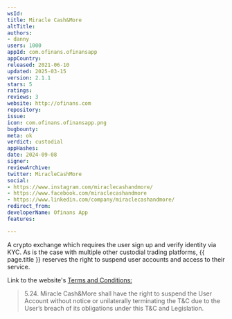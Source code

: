 ```yaml
---
wsId: 
title: Miracle Cash&More
altTitle: 
authors:
- danny
users: 1000
appId: com.ofinans.ofinansapp
appCountry: 
released: 2021-06-10
updated: 2025-03-15
version: 2.1.1
stars: 5
ratings: 
reviews: 3
website: http://ofinans.com
repository: 
issue: 
icon: com.ofinans.ofinansapp.png
bugbounty: 
meta: ok
verdict: custodial
appHashes: 
date: 2024-09-08
signer: 
reviewArchive: 
twitter: MiracleCashMore
social:
- https://www.instagram.com/miraclecashandmore/
- https://www.facebook.com/miraclecashandmore
- https://www.linkedin.com/company/miraclecashandmore/
redirect_from: 
developerName: Ofinans App
features: 

---
```


A crypto exchange which requires the user sign up and verify identity via KYC. As is the case with multiple other custodial trading platforms, {{ page.title }} reserves the right to suspend user accounts and access to their service.

Link to the website's [Terms and Conditions:](https://miraclecash.com/terms-conditions/)

> 5.24. Miracle Cash&More shall have the right to suspend the User Account without notice or unilaterally terminating the T&C due to the User’s breach of its obligations under this T&C and Legislation.